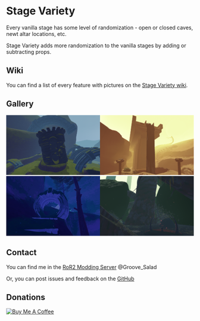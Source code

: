 # Stage Variety
Every vanilla stage has some level of randomization - open or closed caves, newt altar locations, etc.

Stage Variety adds more randomization to the vanilla stages by adding or subtracting props.

## Wiki
You can find a list of every feature with pictures on the [Stage Variety wiki](https://github.com/Priscillalala/StagePermutations/wiki).

## Gallery
<img src="https://github.com/Priscillalala/StagePermutations/blob/master/media/colossus.png?raw=true" alt="colossus showcase" width = 50%><img src="https://github.com/Priscillalala/StagePermutations/blob/master/media/aqueduct.png?raw=true" alt="second aqueduct showcase" width = 50%>
<img src="https://github.com/Priscillalala/StagePermutations/blob/master/media/ruingate.png?raw=true" alt="ruin gate showcase" width = 50%><img src="https://github.com/Priscillalala/StagePermutations/blob/master/media/tree.png?raw=true" alt="tree showcase" width = 50%>

## Contact
You can find me in the [RoR2 Modding Server](https://discord.gg/5MbXZvd) @Groove_Salad

Or, you can post issues and feedback on the [GitHub](https://github.com/Priscillalala/StagePermutations/issues)

## Donations
<a href="https://www.buymeacoffee.com/groovesalad" target="_blank"><img src="https://cdn.buymeacoffee.com/buttons/v2/default-yellow.png" alt="Buy Me A Coffee" height=60 width=217></a>